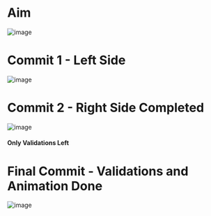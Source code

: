 # Aim

![image](https://github.com/TheAvtarSingh/assessment/assets/88712571/798af691-9118-44b9-b210-e0392ae94c7d)

# Commit 1 - Left Side

![image](https://github.com/TheAvtarSingh/assessment/assets/88712571/7327224e-36fc-4d34-9d5f-8aa82b8b13ca)

# Commit 2 - Right Side Completed

![image](https://github.com/TheAvtarSingh/assessment/assets/88712571/740e8cff-e8e0-4c6c-9510-3c55bf53bec0)

#### Only Validations Left

# Final Commit - Validations and Animation Done

![image](https://github.com/TheAvtarSingh/assessment/assets/88712571/adbb5b44-8af4-4974-9fae-fbeab126c30e)
